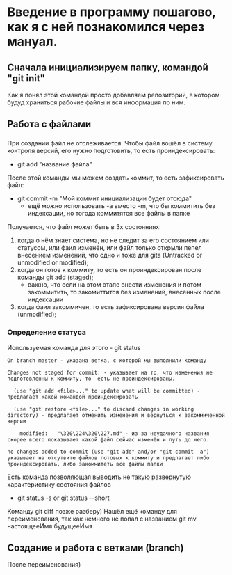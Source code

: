# Введение в программу пошагово, как я с ней познакомился через мануал.

## Сначала инициализируем папку, командой "git init"
Как я понял этой командой просто добавляем репозиторий, в котором будуд храниться рабочие файлы и вся информация по ним.

## Работа с файлами

###

При создании файл не отслеживается. Чтобы файл вошёл в систему контроля версий, его нужно подготовить, то есть проиндексировать:
 * git add "название файла"

После этой команды мы можем создать коммит, то есть зафиксировать файл:
 * git commit -m "Мой коммит инициализации будет отсюда"
    * ещё можно использовать -a вместо -m, что бы коммитить без индексации, но тогода коммитятся все файлы в папке 
 
Получается, что файл может быть в 3х состояниях: 
1. когда о нём знает система, но не следит за его состоянием или статусом, или фаил изменён, или файл только открыли пепел внесением изменений, что одно и тоже для gitа (Untracked or unmodified or modified);
2. когда он готов к коммиту, то есть он проиндексирован после команды git add (staged);
    * важно, что если на этом этапе внести изменения и потом закоммитить, то закомиттится без изменений, внесённых после индексации
3. когда фаил закоммичен, то есть зафиксирована версия файла (unmodified);

### Определение статуса
Используемая команда для этого - git status

    On branch master - указана ветка, с которой мы выполнили команду

    Changes not staged for commit: - указывает на то, что изменения не подготовленны к коммиту, то  есть не проиндексированы.

      (use "git add <file>..." to update what will be committed) - предлагает какой командой проиндексировать

      (use "git restore <file>..." to discard changes in working directory) - предлагает отменить изменения и вернуться к закоммиченной версии

        modified:   "\320\224\320\227.md" - из за неудачного названия скорее всего показывает какой файл сейчас изменён и путь до него.

    no changes added to commit (use "git add" and/or "git commit -a") - указывает на отсутвите файлов готовых к коммиту и предлагает либо проиндексировать, либо закоммитеть все файлы папки

Есть команда позволяющая выводить не такую развернутую характеристику состояния файлов 
* git status -s or git status --short


Команду git diff позже разберу)
Нашёл ещё команду для переименования, так как немного не попал с названием git mv настоящееИмя будущееИмя 


## Создание и работа с ветками (branch)
После переименования)
